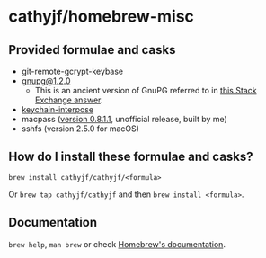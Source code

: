 # cathyjf/homebrew-misc

## Provided formulae and casks

* git-remote-gcrypt-keybase
* gnupg@1.2.0
    - This is an ancient version of GnuPG referred to in [this Stack Exchange answer](https://security.stackexchange.com/a/62480).
* [keychain-interpose](https://github.com/cathyjf/keychain-interpose)
* macpass ([version 0.8.1.1](https://github.com/cathyjf/MacPass/releases/tag/0.8.1.1), unofficial release, built by me)
* sshfs (version 2.5.0 for macOS)

## How do I install these formulae and casks?

`brew install cathyjf/cathyjf/<formula>`

Or `brew tap cathyjf/cathyjf` and then `brew install <formula>`.

## Documentation

`brew help`, `man brew` or check [Homebrew's documentation](https://docs.brew.sh).
